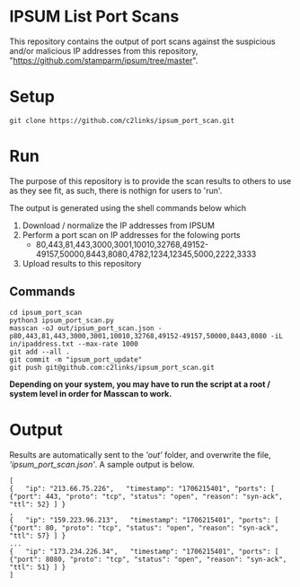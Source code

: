 # IPSUM List Port Scans

This repository contains the output of port scans against the suspicious and/or malicious IP addresses from this repository, "https://github.com/stamparm/ipsum/tree/master". 


# Setup

```
git clone https://github.com/c2links/ipsum_port_scan.git
```

# Run
The purpose of this repository is to provide the scan results to others to use as they see fit, as such, there is nothign for users to 'run'.

The output is generated using the shell commands below which 
1. Download / normalize the IP addresses from IPSUM
2. Perform a port scan on IP addresses for the folowing ports
    - 80,443,81,443,3000,3001,10010,32768,49152-49157,50000,8443,8080,4782,1234,12345,5000,2222,3333
3. Upload results to this repository

## Commands
```
cd ipsum_port_scan
python3 ipsum_port_scan.py
masscan -oJ out/ipsum_port_scan.json -p80,443,81,443,3000,3001,10010,32768,49152-49157,50000,8443,8080 -iL in/ipaddress.txt --max-rate 1000
git add --all .
git commit -m "ipsum_port_update"
git push git@github.com:c2links/ipsum_port_scan.git

```
<b>Depending on your system, you may have to run the script at a root / system level in order for Masscan to work. </b>

# Output

Results are automatically sent to the <i>'out'</i> folder, and overwrite the file, <i>'ipsum_port_scan.json'</i>. A sample output is below.

```
[
{   "ip": "213.66.75.226",   "timestamp": "1706215401", "ports": [ {"port": 443, "proto": "tcp", "status": "open", "reason": "syn-ack", "ttl": 52} ] }
,
{   "ip": "159.223.96.213",   "timestamp": "1706215401", "ports": [ {"port": 80, "proto": "tcp", "status": "open", "reason": "syn-ack", "ttl": 57} ] }
...
{   "ip": "173.234.226.34",   "timestamp": "1706215401", "ports": [ {"port": 8080, "proto": "tcp", "status": "open", "reason": "syn-ack", "ttl": 51} ] }
]

```




